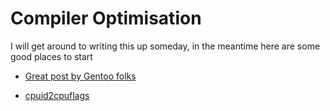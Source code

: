 # Compiler Optimisation 

I will get around to writing this up someday, in the meantime here are some good places to start

* [Great post by Gentoo folks](https://wiki.gentoo.org/wiki/GCC_optimization)

* [cpuid2cpuflags](https://github.com/mgorny/cpuid2cpuflags)






